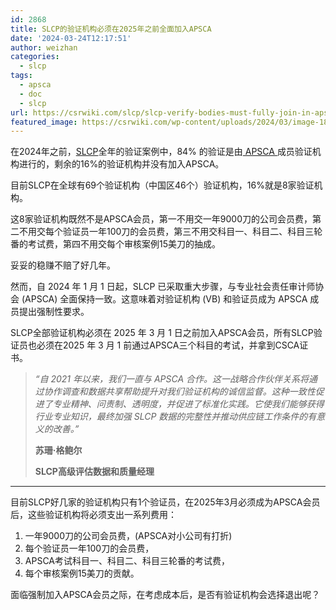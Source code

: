```yaml
---
id: 2868
title: SLCP的验证机构必须在2025年之前全面加入APSCA
date: '2024-03-24T12:17:51'
author: weizhan
categories:
  - slcp
tags:
  - apsca
  - doc
  - slcp
url: https://csrwiki.com/slcp/slcp-verify-bodies-must-fully-join-in-apsca
featured_image: https://csrwiki.com/wp-content/uploads/2024/03/image-18.png
---
```


在2024年之前，[SLCP](https://csrwiki.com/slcp/)全年的验证案例中，84% 的验证是由[ APSCA ](https://csrwiki.com/apsca/)成员验证机构进行的，剩余的16%的验证机构并没有加入APSCA。

目前SLCP在全球有69个验证机构（中国区46个）验证机构，16%就是8家验证机构。

这8家验证机构既然不是APSCA会员，第一不用交一年9000刀的公司会员费，第二不用交每个验证员一年100刀的会员费，第三不用交科目一、科目二、科目三轮番的考试费，第四不用交每个审核案例15美刀的抽成。

妥妥的稳赚不赔了好几年。

然而，自 2024 年 1 月 1 日起，SLCP 已采取重大步骤，与专业社会责任审计师协会 (APSCA) 全面保持一致。这意味着对验证机构 (VB) 和验证员成为 APSCA 成员提出强制性要求。

SLCP全部验证机构必须在 2025 年 3 月 1 日之前加入APSCA会员，所有SLCP验证员也必须在2025 年 3 月 1 前通过APSCA三个科目的考试，并拿到CSCA证书。

> *“自 2021 年以来，我们一直与 APSCA 合作。这一战略合作伙伴关系将通过协作调查和数据共享帮助提升对我们验证机构的诚信监督。这种一致性促进了专业精神、问责制、透明度，并促进了标准化实践。它使我们能够获得行业专业知识，最终加强 SLCP 数据的完整性并推动供应链工作条件的有意义的改善。”*
>
> **苏珊·格鲍尔**
>
> **SLCP高级评估数据和质量经理**

***

目前SLCP好几家的验证机构只有1个验证员，在2025年3月必须成为APSCA会员后，这些验证机构将必须支出一系列费用：

1. 一年9000刀的公司会员费，(APSCA对小公司有打折)
2. 每个验证员一年100刀的会员费，
3. APSCA考试科目一、科目二、科目三轮番的考试费，
4. 每个审核案例15美刀的贡献。

面临强制加入APSCA会员之际，在考虑成本后，是否有验证机构会选择退出呢？
